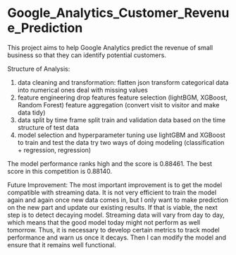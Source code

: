 # Google_Analytics_Customer_Revenue_Prediction

This project aims to help Google Analytics predict the revenue of small business so that they can identify potential customers.

Structure of Analysis:
1. data cleaning and transformation:
flatten json
transform categorical data into numerical ones
deal with missing values
2. feature engineering
drop features
feature selection (lightBGM, XGBoost, Random Forest)
feature aggregation (convert visit to visitor and make data tidy)
3. data split by time frame
split train and validation data based on the time structure of test data
4. model selection and hyperparameter tuning
use lightGBM and XGBoost to train and test the data
try two ways of doing modeling (classification + regression, regression)

The model performance ranks high and the score is 0.88461. The best score in this competition is 0.88140.

Future Improvement: The most important improvement is to get the model compatible with streaming data. It is not very efficient to train the model again and again once new data comes in, but I only want to make prediction on the new part and update our existing results. If that is viable, the next step is to detect decaying model. Streaming data will vary from day to day, which means that the good model today might not perform as well tomorrow. Thus, it is necessary to develop certain metrics to track model performance and warn us once it decays. Then I can modify the model and ensure that it remains well functional.
